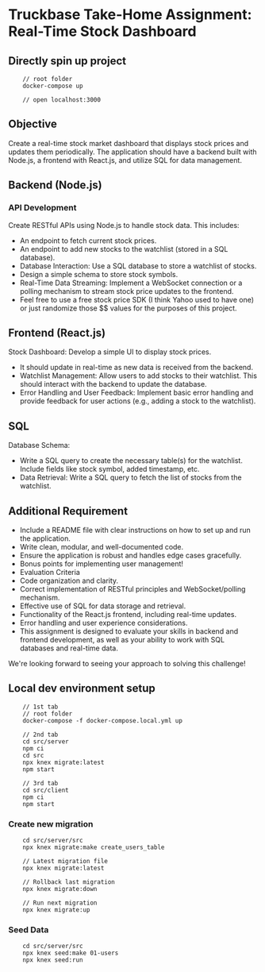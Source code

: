 # Truckbase Take-Home Assignment: Real-Time Stock Dashboard

## Directly spin up project

```
    // root folder
    docker-compose up

    // open localhost:3000
```

## Objective

Create a real-time stock market dashboard that displays stock prices and updates them periodically. The application should have a backend built with Node.js, a frontend with React.js, and utilize SQL for data management.

## Backend (Node.js)

### API Development

Create RESTful APIs using Node.js to handle stock data. This includes:

- An endpoint to fetch current stock prices.
- An endpoint to add new stocks to the watchlist (stored in a SQL database).
- Database Interaction: Use a SQL database to store a watchlist of stocks.
- Design a simple schema to store stock symbols.
- Real-Time Data Streaming: Implement a WebSocket connection or a polling mechanism to stream stock price updates to the frontend.
- Feel free to use a free stock price SDK (I think Yahoo used to have one) or just randomize those $$ values for the purposes of this project.

## Frontend (React.js)

Stock Dashboard: Develop a simple UI to display stock prices.

- It should update in real-time as new data is received from the backend.
- Watchlist Management: Allow users to add stocks to their watchlist. This should interact with the backend to update the database.
- Error Handling and User Feedback: Implement basic error handling and provide feedback for user actions (e.g., adding a stock to the watchlist).

## SQL

Database Schema:

- Write a SQL query to create the necessary table(s) for the watchlist. Include fields like stock symbol, added timestamp, etc.
- Data Retrieval: Write a SQL query to fetch the list of stocks from the watchlist.

## Additional Requirement

- Include a README file with clear instructions on how to set up and run the application.
- Write clean, modular, and well-documented code.
- Ensure the application is robust and handles edge cases gracefully.
- Bonus points for implementing user management!
- Evaluation Criteria
- Code organization and clarity.
- Correct implementation of RESTful principles and WebSocket/polling mechanism.
- Effective use of SQL for data storage and retrieval.
- Functionality of the React.js frontend, including real-time updates.
- Error handling and user experience considerations.
- This assignment is designed to evaluate your skills in backend and frontend development, as well as your ability to work with SQL databases and real-time data.

We're looking forward to seeing your approach to solving this challenge!

## Local dev environment setup

```
    // 1st tab
    // root folder
    docker-compose -f docker-compose.local.yml up

    // 2nd tab
    cd src/server
    npm ci
    cd src
    npx knex migrate:latest
    npm start

    // 3rd tab
    cd src/client
    npm ci
    npm start

```

### Create new migration

```
    cd src/server/src
    npx knex migrate:make create_users_table

    // Latest migration file
    npx knex migrate:latest

    // Rollback last migration
    npx knex migrate:down

    // Run next migration
    npx knex migrate:up
```

### Seed Data

```
    cd src/server/src
    npx knex seed:make 01-users
    npx knex seed:run
```
